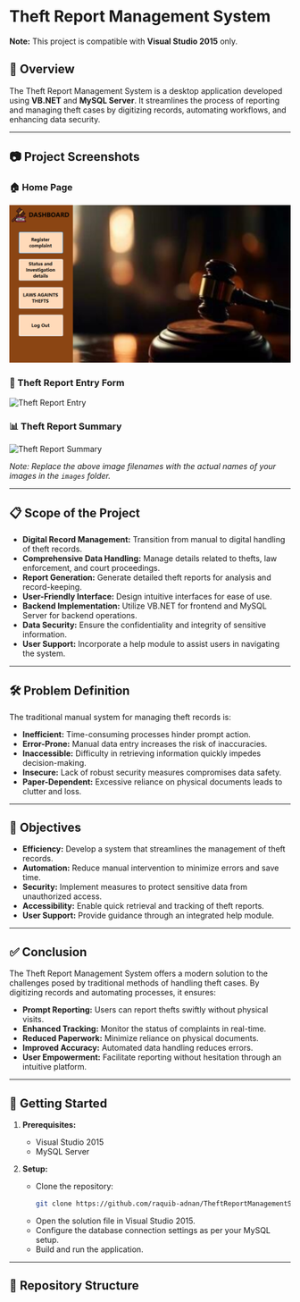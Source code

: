 # Theft Report Management System

**Note:** This project is compatible with **Visual Studio 2015** only.

## 📌 Overview

The Theft Report Management System is a desktop application developed using **VB.NET** and **MySQL Server**. It streamlines the process of reporting and managing theft cases by digitizing records, automating workflows, and enhancing data security.

---

## 📷 Project Screenshots

### 🏠 Home Page

![Home Page](images/homepage.png)

### 📝 Theft Report Entry Form

![Theft Report Entry](images/theft_entry_form.png)

### 📊 Theft Report Summary

![Theft Report Summary](images/theft_report_summary.png)

*Note: Replace the above image filenames with the actual names of your images in the `images` folder.*

---

## 📋 Scope of the Project

- **Digital Record Management:** Transition from manual to digital handling of theft records.
- **Comprehensive Data Handling:** Manage details related to thefts, law enforcement, and court proceedings.
- **Report Generation:** Generate detailed theft reports for analysis and record-keeping.
- **User-Friendly Interface:** Design intuitive interfaces for ease of use.
- **Backend Implementation:** Utilize VB.NET for frontend and MySQL Server for backend operations.
- **Data Security:** Ensure the confidentiality and integrity of sensitive information.
- **User Support:** Incorporate a help module to assist users in navigating the system.

---

## 🛠 Problem Definition

The traditional manual system for managing theft records is:

- **Inefficient:** Time-consuming processes hinder prompt action.
- **Error-Prone:** Manual data entry increases the risk of inaccuracies.
- **Inaccessible:** Difficulty in retrieving information quickly impedes decision-making.
- **Insecure:** Lack of robust security measures compromises data safety.
- **Paper-Dependent:** Excessive reliance on physical documents leads to clutter and loss.

---

## 🎯 Objectives

- **Efficiency:** Develop a system that streamlines the management of theft records.
- **Automation:** Reduce manual intervention to minimize errors and save time.
- **Security:** Implement measures to protect sensitive data from unauthorized access.
- **Accessibility:** Enable quick retrieval and tracking of theft reports.
- **User Support:** Provide guidance through an integrated help module.

---

## ✅ Conclusion

The Theft Report Management System offers a modern solution to the challenges posed by traditional methods of handling theft cases. By digitizing records and automating processes, it ensures:

- **Prompt Reporting:** Users can report thefts swiftly without physical visits.
- **Enhanced Tracking:** Monitor the status of complaints in real-time.
- **Reduced Paperwork:** Minimize reliance on physical documents.
- **Improved Accuracy:** Automated data handling reduces errors.
- **User Empowerment:** Facilitate reporting without hesitation through an intuitive platform.

---

## 🚀 Getting Started

1. **Prerequisites:**
   - Visual Studio 2015
   - MySQL Server

2. **Setup:**
   - Clone the repository:
     ```bash
     git clone https://github.com/raquib-adnan/TheftReportManagementSystem.git
     ```
   - Open the solution file in Visual Studio 2015.
   - Configure the database connection settings as per your MySQL setup.
   - Build and run the application.

---

## 📂 Repository Structure

